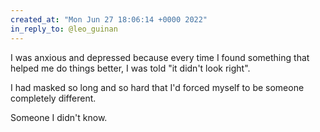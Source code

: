 ```yaml
---
created_at: "Mon Jun 27 18:06:14 +0000 2022"
in_reply_to: @leo_guinan
---
```


I was anxious and depressed because every time I found something that helped me do things better, I was told "it didn't look right".

I had masked so long and so hard that I'd forced myself to be someone completely different.

Someone I didn't know.